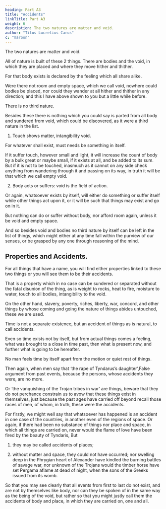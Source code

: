 ```yaml
---
heading: Part A3
title: "Accidents"
linkTitle: Part A3
weight: 6
description: The two natures are matter and void.
author: "Titus Lucretius Carus"
c: "maroon"
---
```



The two natures are matter and void. 

All of nature is built of these 2 things. There are bodies and the void, in which they are placed and where they move hither and thither. 

For that body exists is declared by the feeling which all share alike. 

 <!-- and unless faith in this feeling be firmly grounded at once and prevail, there will be naught to which we can make appeal about things hidden, so as to prove aught by the reasoning of the mind. And next,  -->

Were there not room and empty space, which we call void, nowhere could bodies be placed, nor could they wander at all hither and thither in any direction; and this I have above shown to you but a little while before.

There is no third nature.

Besides these there is nothing which you could say is parted from all body and sundered from void, which could be discovered, as it were a third nature in the list.

1. Touch shows matter, intangibility void.

For whatever shall exist, must needs be something in itself. 

If it suffer touch, however small and light, it will increase the count of body by a bulk great or maybe small, if it exists at all, and be added to its sum. But if it is not to be touched, inasmuch as it cannot on any side check anything from wandering through it and passing on its way, in truth it will be that which we call empty void.

2. Body acts or suffers: void is the field of action. 

Or again, whatsoever exists by itself, will either do something or suffer itself while other things act upon it, or it will be such that things may exist and go on in it. 

But nothing can do or suffer without body, nor afford room again, unless it be void and empty space. 

And so besides void and bodies no third nature by itself can be left in the list of things, which might either at any time fall within the purview of our senses, or be grasped by any one through reasoning of the mind.

## Properties and Accidents.

For all things that have a name, you will find either properties linked to these two things or you will see them to be their accidents. 

That is a property which in no case can be sundered or separated without the fatal disunion of the thing, as is weight to rocks, heat to fire, moisture to water, touch to all bodies, intangibility to the void.

On the other hand, slavery, poverty, riches, liberty, war, concord, and other things by whose coming and going the nature of things abides untouched, these we are used.

Time is not a separate existence, but an accident of things as is natural, to call accidents. 

Even so time exists not by itself, but from actual things comes a feeling, what was brought to a close in time past, then what is present now, and further what is going to be hereafter.

No man feels time by itself apart from the motion or quiet rest of things. 

Then again, when men say that ‘the rape of Tyndarus’s daughter’,False argument from past events, because the persons, whose accidents they were, are no more. 

Or ‘the vanquishing of the Trojan tribes in war’ are things, beware that they do not perchance constrain us to avow that these things exist in themselves, just because the past ages have carried off beyond recall those races of men, of whom, in truth, these were the accidents.

For firstly, we might well say that whatsoever has happened is an accident in one case of the countries, in another even of the regions of space. Or again, if there had been no substance of things nor place and space, in which all things are carried on, never would the flame of love have been fired by the beauty of Tyndaris, But 

1. they may be called accidents of places; 

2. without matter and space, they could not have occurred; nor swelling deep in the Phrygian heart of Alexander have kindled the burning battles of savage war, nor unknown of the Trojans would the timber horse have set Pergama aflame at dead of night, when the sons of the Greeks issued from its womb. 

So that you may see clearly that all events from first to last do not exist, and are not by themselves like body, nor can they be spoken of in the same way as the being of the void, but rather so that you might justly call them the accidents of body and place, in which they are carried on, one and all.
